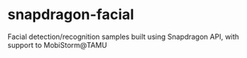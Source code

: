 # snapdragon-facial
Facial detection/recognition samples built using Snapdragon API, with support to MobiStorm@TAMU

